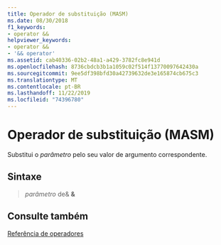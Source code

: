 ```yaml
---
title: Operador de substituição (MASM)
ms.date: 08/30/2018
f1_keywords:
- operator &&
helpviewer_keywords:
- operator &&
- '&& operator'
ms.assetid: cab40336-02b2-48a1-a429-3782fc8e941d
ms.openlocfilehash: 8736cbdcb3b1a1059c02f514f13770097642430a
ms.sourcegitcommit: 9ee5df398bfd30a42739632de3e165874cb675c3
ms.translationtype: MT
ms.contentlocale: pt-BR
ms.lasthandoff: 11/22/2019
ms.locfileid: "74396780"
---
```

# <a name="substitution-operator-masm"></a>Operador de substituição (MASM)

Substitui o *parâmetro* pelo seu valor de argumento correspondente.

## <a name="syntax"></a>Sintaxe

> *parâmetro* de& __&__

## <a name="see-also"></a>Consulte também

[Referência de operadores](operators-reference.md)
